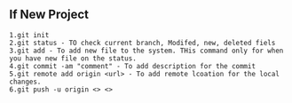 ## If New Project
	1.git init
	2.git status - TO check current branch, Modifed, new, deleted fiels
	3.git add - To add new file to the system. THis command only for when you have new file on the status.
	4.git commit -am "comment" - To add description for the commit
	5.git remote add origin <url> - To add remote lcoation for the local changes.
	6.git push -u origin <> <>